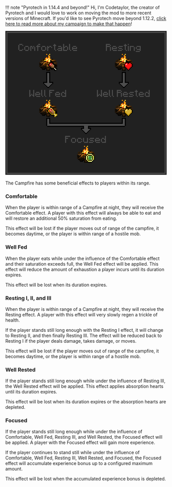!!! note "Pyrotech in 1.14.4 and beyond!"
    Hi, I'm Codetaylor, the creator of Pyrotech and I would love to work on moving the mod to more recent versions of Minecraft. If you'd like to see Pyrotech move beyond 1.12.2, [click here to read more about my campaign to make that happen](https://bit.ly/2KaxA3Hd)!

![campfire-effect-progression](img/campfire-effect-progression.png)

The Campfire has some beneficial effects to players within its range.

### Comfortable

When the player is within range of a Campfire at night, they will receive the Comfortable effect. A player with this effect will always be able to eat and will restore an additional 50% saturation from eating.

This effect will be lost if the player moves out of range of the campfire, it becomes daytime, or the player is within range of a hostile mob.

### Well Fed

When the player eats while under the influence of the Comfortable effect and their saturation exceeds full, the Well Fed effect will be applied. This effect will reduce the amount of exhaustion a player incurs until its duration expires.

This effect will be lost when its duration expires.

### Resting I, II, and III

When the player is within range of a Campfire at night, they will receive the Resting effect. A player with this effect will very slowly regen a trickle of health.

If the player stands still long enough with the Resting I effect, it will change to Resting II, and then finally Resting III. The effect will be reduced back to Resting I if the player deals damage, takes damage, or moves.  

This effect will be lost if the player moves out of range of the campfire, it becomes daytime, or the player is within range of a hostile mob.

### Well Rested

If the player stands still long enough while under the influence of Resting III, the Well Rested effect will be applied. This effect applies absorption hearts until its duration expires.

This effect will be lost when its duration expires or the absorption hearts are depleted.

### Focused

If the player stands still long enough while under the influence of Comfortable, Well Fed, Resting III, and Well Rested, the Focused effect will be applied. A player with the Focused effect will gain more experience.

If the player continues to stand still while under the influence of Comfortable, Well Fed, Resting III, Well Rested, and Focused, the Focused effect will accumulate experience bonus up to a configured maximum amount.

This effect will be lost when the accumulated experience bonus is depleted. 